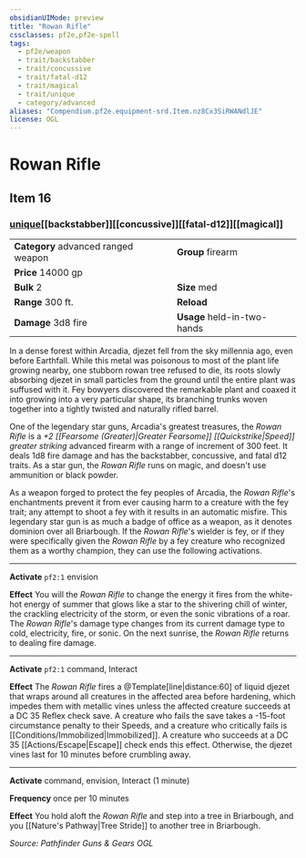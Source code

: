 ```yaml
---
obsidianUIMode: preview
title: "Rowan Rifle"
cssclasses: pf2e,pf2e-spell
tags:
  - pf2e/weapon
  - trait/backstabber
  - trait/concussive
  - trait/fatal-d12
  - trait/magical
  - trait/unique
  - category/advanced
aliases: "Compendium.pf2e.equipment-srd.Item.nz8Cx3SiRWANdlJE"
license: OGL
---
```

# Rowan Rifle
## Item 16
### [unique](unique.md "Unique Rarity Trait")[[backstabber]][[concussive]][[fatal-d12]][[magical]]

|  |  |
| -- | -- |
| **Category** advanced ranged weapon | **Group** firearm |
| **Price** 14000 gp |  |
| **Bulk** 2 | **Size** med |
|**Range** 300 ft.| **Reload** |
| **Damage** 3d8 fire  | **Usage** held-in-two-hands |



In a dense forest within Arcadia, djezet fell from the sky millennia ago, even before Earthfall. While this metal was poisonous to most of the plant life growing nearby, one stubborn rowan tree refused to die, its roots slowly absorbing djezet in small particles from the ground until the entire plant was suffused with it. Fey bowyers discovered the remarkable plant and coaxed it into growing into a very particular shape, its branching trunks woven together into a tightly twisted and naturally rifled barrel.

One of the legendary star guns, Arcadia's greatest treasures, the _Rowan Rifle_ is a _+2 [[Fearsome (Greater)|Greater Fearsome]] [[Quickstrike|Speed]] greater striking_ advanced firearm with a range of increment of 300 feet. It deals 1d8 fire damage and has the backstabber, concussive, and fatal d12 traits. As a star gun, the _Rowan Rifle_ runs on magic, and doesn't use ammunition or black powder.

As a weapon forged to protect the fey peoples of Arcadia, the _Rowan Rifle_'s enchantments prevent it from ever causing harm to a creature with the fey trait; any attempt to shoot a fey with it results in an automatic misfire. This legendary star gun is as much a badge of office as a weapon, as it denotes dominion over all Briarbough. If the _Rowan Rifle_'s wielder is fey, or if they were specifically given the _Rowan Rifle_ by a fey creature who recognized them as a worthy champion, they can use the following activations.

* * *

**Activate** `pf2:1` envision

**Effect** You will the _Rowan Rifle_ to change the energy it fires from the white-hot energy of summer that glows like a star to the shivering chill of winter, the crackling electricity of the storm, or even the sonic vibrations of a roar. The _Rowan Rifle_'s damage type changes from its current damage type to cold, electricity, fire, or sonic. On the next sunrise, the _Rowan Rifle_ returns to dealing fire damage.

* * *

**Activate** `pf2:1` command, Interact

**Effect** The _Rowan Rifle_ fires a @Template\[line|distance:60\] of liquid djezet that wraps around all creatures in the affected area before hardening, which impedes them with metallic vines unless the affected creature succeeds at a DC 35 Reflex check save. A creature who fails the save takes a -15-foot circumstance penalty to their Speeds, and a creature who critically fails is [[Conditions/Immobilized|Immobilized]]. A creature who succeeds at a DC 35 [[Actions/Escape|Escape]] check ends this effect. Otherwise, the djezet vines last for 10 minutes before crumbling away.

* * *

**Activate** command, envision, Interact (1 minute)

**Frequency** once per 10 minutes

**Effect** You hold aloft the _Rowan Rifle_ and step into a tree in Briarbough, and you [[Nature's Pathway|Tree Stride]] to another tree in Briarbough.

*Source: Pathfinder Guns & Gears*
*OGL*